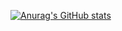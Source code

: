 [![Anurag's GitHub stats](https://github-readme-stats.vercel.app/api?username=anas622)](https://github.com/anuraghazra/github-readme-stats)
